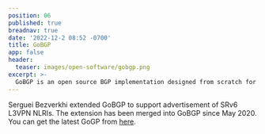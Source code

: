 ```yaml
---
position: 06
published: true
breadnav: true
date: '2022-12-2 08:52 -0700'
title: GoBGP
app: false
header:
  teaser: images/open-software/gobgp.png
excerpt: >-
  GoBGP is an open source BGP implementation designed from scratch for modern environment and implemented in a the Go Programming Language.
---
```


Serguei Bezverkhi extended GoBGP to support advertisement of SRv6 L3VPN NLRIs. The extension has been merged into GoBGP since May 2020. You can get the latest GoGP from [here](https://github.com/osrg/gobgp).
